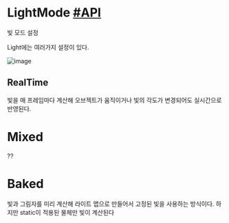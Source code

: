  # LightMode [#API](https://docs.unity3d.com/2020.3/Documentation/ScriptReference/Experimental.GlobalIllumination.LightMode.html)
 빛 모드 설정
 
 Light에는 여러가지 설정이 있다.
 
 ![image](https://user-images.githubusercontent.com/37904040/199873219-045cc996-4709-4f11-8fb1-fd53b3f24bde.png)

## RealTime
빛을 매 프레임마다 계산해 오브젝트가 움직이거나 빛의 각도가 변경되어도 실시간으로 반영된다.

# Mixed
??

# Baked
빛과 그림자를 미리 계산해 라이트 맵으로 만들어서 고정된 빛을 사용하는 방식이다.
하지만 static이 적용된 물체만 빛이 계산된다
